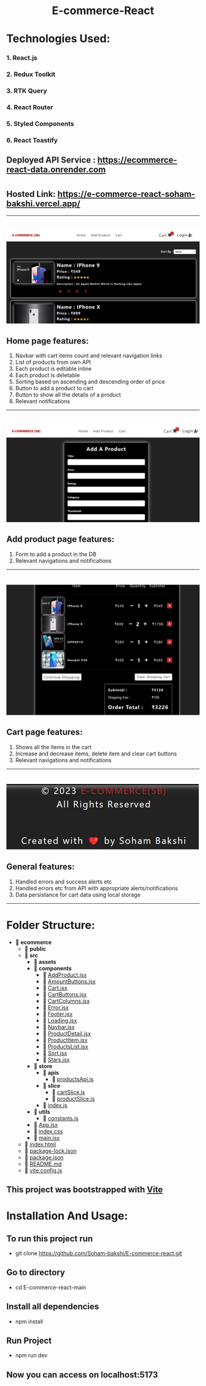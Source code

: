 # <div align="center">E-commerce-React

</div>

# Technologies Used:

### 1. React.js

### 2. Redux Toolkit

### 3. RTK Query

### 4. React Router

### 5. Styled Components

### 6. React Toastify

## Deployed API Service : https://ecommerce-react-data.onrender.com

# <div align="center">


## Hosted Link: https://e-commerce-react-soham-bakshi.vercel.app/

</div>
</div>

<hr/>

# <div align="center">

![app](https://github.com/Soham-bakshi/E-commerce-react/blob/main/public/1.jpeg)

</div>

## Home page features:

1. Navbar with cart items count and relevant navigation links
2. List of products from own API
3. Each product is editable inline
4. Each product is deletable
5. Sorting based on ascending and descending order of price
6. Button to add a product to cart
7. Button to show all the details of a product
8. Relevant notifications

<hr/>

# <div align="center">

![app1](https://github.com/Soham-bakshi/E-commerce-react/blob/main/public/2.jpeg)

</div>

## Add product page features:

1. Form to add a product in the DB
2. Relevant navigations and notifications

<hr/>

# <div align="center">

![app1](https://github.com/Soham-bakshi/E-commerce-react/blob/main/public/3.jpeg)

</div>

## Cart page features:

1. Shows all the items in the cart
2. Increase and decrease items, delete item and clear cart buttons
3. Relevant navigations and notifications

<hr/>

# <div align="center">

![app1](https://github.com/Soham-bakshi/E-commerce-react/blob/main/public/4.jpeg)

</div>

## General features:

1. Handled errors and success alerts etc
2. Handled errors etc from API with appropriate alerts/notifications
3. Data persistance for cart data using local storage

<hr/>

# Folder Structure:

- 📂 **ecommerce**
  - 📂 **public**
  - 📂 **src**
    - 📂 **assets**
    - 📂 **components**
      - 📄 [AddProduct.jsx](src/components/AddProduct.jsx)
      - 📄 [AmountButtons.jsx](src/components/AmountButtons.jsx)
      - 📄 [Cart.jsx](src/components/Cart.jsx)
      - 📄 [CartButtons.jsx](src/components/CartButtons.jsx)
      - 📄 [CartColumns.jsx](src/components/CartColumns.jsx)
      - 📄 [Error.jsx](src/components/Error.jsx)
      - 📄 [Footer.jsx](src/components/Footer.jsx)
      - 📄 [Loading.jsx](src/components/Loading.jsx)
      - 📄 [Navbar.jsx](src/components/Navbar.jsx)
      - 📄 [ProductDetail.jsx](src/components/ProductDetail.jsx)
      - 📄 [ProductItem.jsx](src/components/ProductItem.jsx)
      - 📄 [ProductsList.jsx](src/components/ProductsList.jsx)
      - 📄 [Sort.jsx](src/components/Sort.jsx)
      - 📄 [Stars.jsx](src/components/Stars.jsx)
    - 📂 **store**
      - 📂 **apis**
        - 📄 [productsApi.js](src/store/apis/productsApi.js)
      - 📂 **slice**
        - 📄 [cartSlice.js](src/store/slice/cartSlice.js)
        - 📄 [productSlice.js](src/store/slice/productSlice.js)
      - 📄 [index.js](src/store/index.js)
    - 📂 **utils**
      - 📄 [constants.js](src/utils/constants.js)
    - 📄 [App.jsx](src/App.jsx)
    - 📄 [index.css](src/index.css)
    - 📄 [main.jsx](src/main.jsx)
  - 📄 [index.html](index.html)
  - 📄 [package\-lock.json](package-lock.json)
  - 📄 [package.json](package.json)
  - 📄 [README.md](README.md)
  - 📄 [vite.config.js](vite.config.js)

## This project was bootstrapped with [Vite](https://vitejs.dev/)

# Installation And Usage:

## To run this project run

- git clone https://github.com/Soham-bakshi/E-commerce-react.git

## Go to directory

- cd E-commerce-react-main

## Install all dependencies

- npm install

## Run Project

- npm run dev

## Now you can access on localhost:5173
